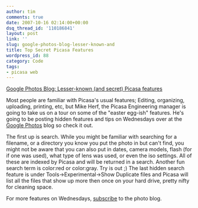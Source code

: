 ```yaml
---
author: tim
comments: true
date: 2007-10-16 02:14:00+00:00
dsq_thread_id: '110186841'
layout: post
link: ''
slug: google-photos-blog-lesser-known-and
title: Top Secret Picasa Features
wordpress_id: 88
category: Code
tags:
- picasa web
---
```


[Google Photos Blog: Lesser-known (and secret) Picasa
features](http://googlephotos.blogspot.com/2007/10/lesser-known-and-secret-picasa-features.html)  
  
Most people are familiar with Picasa's usual features; Editing, organizing,
uploading, printing, etc, but Mike Herf, the Picasa Engineering manager is
going to take us on a tour on some of the "easter egg-ish" features. He's
going to be posting hidden features and tips on Wednesdays over at the [Google
Photos](http://googlephotos.blogspot.com) blog so check it out.  
  
The first up is search. While you might be familiar with searching for a
filename, or a directory you know you put the photo in but can't find, you
might not be aware that you can also put in dates, camera models, flash (for
if one was used), what type of lens was used, or even the iso settings. All of
these are indexed by Picasa and will be returned in a search. Another fun
search term is color:red or color:gray. Try is out ;) The last hidden search
feature is under Tools->Experimental->Show Duplicate files and Picasa will
list all the files that show up more then once on your hard drive, pretty
nifty for cleaning space.  
  
For more features on Wednesdays,
[subscribe](https://feeds.feedburner.com/GooglePicasaBlog) to the photo blog.

